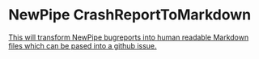 NewPipe CrashReportToMarkdown
=============================

[This will transform NewPipe bugreports into human readable Markdown files
which can be pased into a github issue.](https://CrashReportToMarkdown.github.io)

